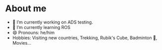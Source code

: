 # About me

- 🔭 I’m currently working on ADS testing.
- 🌱 I’m currently learning ROS
- 😄 Pronouns: he/him
- Hobbies: Visiting new countries, Trekking, Rubik's Cube, Badminton 🏸, Movies...
